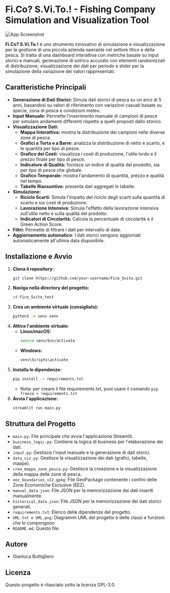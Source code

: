 # Fi.Co? S.Vi.To.! - Fishing Company Simulation and Visualization Tool

![App Screenshot](https://github.com/Branzu/FicCoSViTo/blob/main/screenshot.png)

**Fi.Co? S.Vi.To.!** è uno strumento innovativo di simulazione e visualizzazione per la gestione di una piccola azienda operante nel settore ittico e della pesca. Si tratta di una dashboard interattiva con metriche basate su input storici e manuali, generazione di sotrico accurato con elementi randomizzati di distribuzione, visualizzazione dei dati per periodo e slider per la simulazione della variazione dei valori rappresentati.

## Caratteristiche Principali

*   **Generazione di Dati Storici:** Simula dati storici di pesca su un arco di 5 anni, basandosi su valori di riferimento con variazioni casuali basate su specie, zona di pesca e condizioni meteo.
*   **Input Manuale:** Permette l'inserimento manuale di campioni di pesce per simulare andamenti differenti rispetto a quelli proposti dallo storico.
*   **Visualizzazione Dati:**
    *   **Mappa Interattiva:** mostra la distribuzione dei campioni nelle diverse zone di pesca.
    *   **Grafici a Torta e a Barre:** analizza la distribuzione di netto e scarto, e le quantità per tipo di pesce.
    *   **Grafico dei Costi:** visualizza i costi di produzione, l'utile lordo e il prezzo finale per tipo di pesce.
    *   **Indicatore di Qualità:** fornisce un indice di qualità del prodotto, sia per tipo di pesce che globale.
    *   **Grafico Temporale:** mostra l'andamento di quantità, prezzo e qualità nel tempo.
    *   **Tabelle Riassuntive:** presenta dati aggregati in tabelle.
*   **Simulazione:**
    *   **Riciclo Scarti:** Simula l'impatto del riciclo degli scarti sulla quantità di scarto e sui costi di produzione.
    *   **Lavorazione Intensiva:** Simula l'effetto della lavorazione intensiva sull'utile netto e sulla qualità del prodotto.
    *   **Indicatori di Circolarità:** Calcola la percentuale di circolarità e il Green Action Score.
*   **Filtri:** Permette di filtrare i dati per intervallo di date.
* **Aggiornamento automatico**: I dati storici vengono aggiornati automaticamente all'ultima data disponibile.

## Installazione e Avvio

1.  **Clona il repository:**
    ```bash
    git clone https://github.com/your-username/Fico_Svito.git
    ```
2.  **Naviga nella directory del progetto:**
    ```bash
    cd Fico_Svito_test
    ```
3.  **Crea un ambiente virtuale (consigliato):**
    ```bash
    python3 -m venv venv
    ```
4.  **Attiva l'ambiente virtuale:**
    *   **Linux/macOS:**
        ```bash
        source venv/bin/activate
        ```
    *   **Windows:**
        ```bash
        venv\Scripts\activate
        ```
5.  **Installa le dipendenze:**
    ```bash
    pip install -r requirements.txt
    ```
    *   Nota: per creare il file requirements.txt, puoi usare il comando `pip freeze > requirements.txt`
6.  **Avvia l'applicazione:**
    ```bash
    streamlit run main.py
    ```

## Struttura del Progetto

*   `main.py`: File principale che avvia l'applicazione Streamlit.
*   `business_logic.py`: Contiene la logica di business per l'elaborazione dei dati.
*   `input.py`: Gestisce l'input manuale e la generazione di dati storici.
*   `data_viz.py`: Gestisce la visualizzazione dei dati (grafici, tabelle, mappe).
*   `crea_mappa_zone_pesca.py`: Gestisce la creazione e la visualizzazione della mappa delle zone di pesca.
*   `eez_boundaries_v12.gpkg`: File GeoPackage contenente i confini delle Zone Economiche Esclusive (EEZ).
*   `manual_data.json`: File JSON per la memorizzazione dei dati inseriti manualmente.
*   `historical_data.json`: File JSON per la memorizzazione dei dati storici generati.
*   `requirements.txt`: Elenco delle dipendenze del progetto.
*   `UML.txt e UML.png`: Diagrammi UML del progetto e delle classi e funzioni che lo compongono
* `README.md`: Questo file.

## Autore

*   Gianluca Buttigliero

## Licenza

Questo progetto è rilasciato sotto la licenza GPL-3.0.

